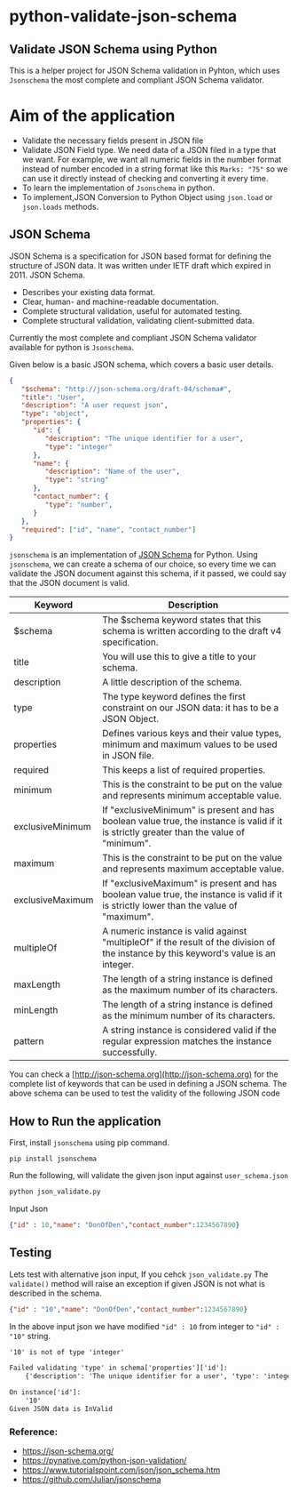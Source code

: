 # python-validate-json-schema

## Validate JSON Schema using Python

This is a helper project for JSON Schema validation in Pyhton, which uses `Jsonschema` the most complete and compliant JSON Schema validator.

# Aim of the application

- Validate the necessary fields present in JSON file
- Validate JSON Field type. We need data of a JSON filed in a type that we want. For example, we want all numeric fields in the number format instead of number encoded in a string format like this `Marks: "75"` so we can use it directly instead of checking and converting it every time.
- To learn the implementation of `Jsonschema` in python.
- To implement,JSON Conversion to Python Object using `json.load` or `json.loads` methods.

## JSON Schema

JSON Schema is a specification for JSON based format for defining the structure of JSON data. It was written under IETF draft which expired in 2011. JSON Schema.

- Describes your existing data format.
- Clear, human- and machine-readable documentation.
- Complete structural validation, useful for automated testing.
- Complete structural validation, validating client-submitted data.

Currently the most complete and compliant JSON Schema validator available for python is `Jsonschema`.

Given below is a basic JSON schema, which covers a basic user details.

```json
{
   "$schema": "http://json-schema.org/draft-04/schema#",
   "title": "User",
   "description": "A user request json",
   "type": "object",
   "properties": {
      "id": {
         "description": "The unique identifier for a user",
         "type": "integer"
      },
      "name": {
         "description": "Name of the user",
         "type": "string"
      },
      "contact_number": {
         "type": "number",
      }
   },
   "required": ["id", "name", "contact_number"]
}
```

`jsonschema` is an implementation of [JSON Schema](https://json-schema.org/) for Python. Using `jsonschema`, we can create a schema of our choice, so every time we can validate the JSON document against this schema, if it passed, we could say that the JSON document is valid.

Keyword | Description |
--- | --- |
$schema | The $schema keyword states that this schema is written according to the draft v4 specification. |
title | You will use this to give a title to your schema. |
description | A little description of the schema. |
type | The type keyword defines the first constraint on our JSON data: it has to be a JSON Object. |
properties | Defines various keys and their value types, minimum and maximum values to be used in JSON file. |
required | This keeps a list of required properties. |
minimum | This is the constraint to be put on the value and represents minimum acceptable value. |
exclusiveMinimum | If "exclusiveMinimum" is present and has boolean value true, the instance is valid if it is strictly greater than the value of "minimum". |
maximum | This is the constraint to be put on the value and represents maximum acceptable value. |
exclusiveMaximum | If "exclusiveMaximum" is present and has boolean value true, the instance is valid if it is strictly lower than the value of "maximum". |
multipleOf | A numeric instance is valid against "multipleOf" if the result of the division of the instance by this keyword's value is an integer. |
maxLength | The length of a string instance is defined as the maximum number of its characters. |
minLength | The length of a string instance is defined as the minimum number of its characters. |
pattern | A string instance is considered valid if the regular expression matches the instance successfully. |

You can check a [http://json-schema.org](http://json-schema.org) for the complete list of keywords that can be used in defining a JSON schema. The above schema can be used to test the validity of the following JSON code 

## How to Run the application

First, install `jsonschema` using pip command.

```pip
pip install jsonschema
```

Run the following, will validate the given json input against `user_schema.json`

```cmd
python json_validate.py 
```

Input Json
```json
{"id" : 10,"name": "DonOfDen","contact_number":1234567890}
```

## Testing

Lets test with alternative json input, If you cehck `json_validate.py` The `validate()` method will raise an exception if given JSON is not what is described in the schema.

```json
{"id" : "10","name": "DonOfDen","contact_number":1234567890}
```
In the above input json we have modified `"id" : 10` from integer to `"id" : "10"` string.

```txt
'10' is not of type 'integer'

Failed validating 'type' in schema['properties']['id']:
    {'description': 'The unique identifier for a user', 'type': 'integer'}

On instance['id']:
    '10'
Given JSON data is InValid

```

### Reference:

- https://json-schema.org/
- https://pynative.com/python-json-validation/
- https://www.tutorialspoint.com/json/json_schema.htm
- https://github.com/Julian/jsonschema
